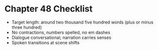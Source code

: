 # Chapter 48 Checklist

- Target length: around two thousand five hundred words (plus or minus three hundred)
- No contractions, numbers spelled, no em dashes
- Dialogue conversational; narration carries senses
- Spoken transitions at scene shifts
